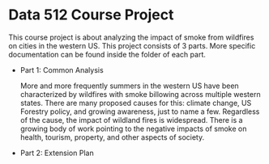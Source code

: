 # Data 512 Course Project
This course project is about analyzing the impact of smoke from wildfires on cities in the western US. This project consists of 3 parts. More specific documentation can be found inside the folder of each part.
- Part 1: Common Analysis

  More and more frequently summers in the western US have been characterized by wildfires with smoke billowing across multiple western     states. There are many proposed causes for this: climate change, US Forestry policy, and growing awareness, just to name a few. Regardless of the cause, the impact of wildland fires is widespread. There is a growing body of work pointing to the negative impacts of smoke on health, tourism, property, and other aspects of society.
- Part 2: Extension Plan
